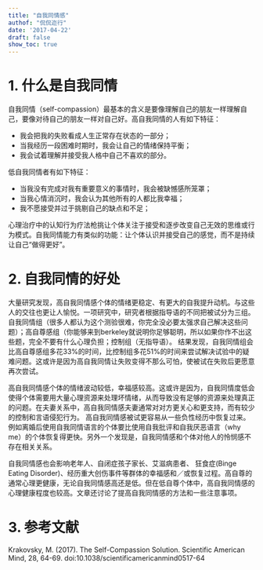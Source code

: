 ```yaml
---
title: "自我同情感"
authof: "侃侃迩行"
date: '2017-04-22'
draft: false
show_toc: true
---
```


# 1. 什么是自我同情

自我同情（self-compassion）最基本的含义是要像理解自己的朋友一样理解自己，要像对待自己的朋友一样对自己好。高自我同情的人有如下特征：

- 我会把我的失败看成人生正常存在状态的一部分；
- 当我经历一段困难时期时，我会让自己的情绪保持平衡；
- 我会试着理解并接受我人格中自己不喜欢的部分。

低自我同情者有如下特征：

- 当我没有完成对我有重要意义的事情时，我会被缺憾感所笼罩；
- 当我心情消沉时，我会认为其他所有的人都比我幸福；
- 我不愿接受并过于挑剔自己的缺点和不足；

心理治疗中的认知行为疗法枪挑让个体关注于接受和逐步改变自己无效的思维或行为模式。自我同情能力有类似的功能：让个体认识并接受自己的感觉，而不是持续让自己“做得更好”。

# 2. 自我同情的好处

大量研究发现，高自我同情感个体的情绪更稳定、有更大的自我提升动机。与这些人的交往也更让人愉悦。一项研究中，研究者根据指导语的不同把被试分为三组。自我同情组（很多人都认为这个测验很难，你完全没必要太强求自己解决这些问题）；高自尊感组（你能够来到berkeley就说明你足够聪明，所以如果你作不出这些题，完全不要有什么心理负担；控制组（无指导语）。 结果发现，自我同情组会比高自尊感组多花33%的时间，比控制组多花51%的时间来尝试解决试验中的疑难问题。这或许是因为高自我同情让失败变得不那么可怕，使被试在失败后更愿意再次尝试。

高自我同情感个体的情绪波动较低，幸福感较高。这或许是因为，自我同情度低会使得个体需要用大量心理资源来处理坏情绪，从而导致没有足够的资源来处理真正的问题。在夫妻关系中，高自我同情感夫妻通常对对方更关心和更支持，而有较少的控制和言语侵犯行为。 高自我同情感被试更容易从一些负性经历中恢复过来。 例如离婚后使用自我同情语言的个体要比使用自我批评和自我厌恶语言（why me）的个体恢复得更快。另外一个发现是，自我同情感和个体对他人的怜悯感不存在相关关系。

自我同情感也会影响老年人、自闭症孩子家长、艾滋病患者、 狂食症(Binge Eating Disorder)、经历重大创伤事件等群体的幸福感和／或恢复过程。高自尊的通常心理更健康，无论自我同情感高还是低。但在低自尊个体中，高自我同情感的心理健康程度也较高。文章还讨论了提高自我同情感的方法和一些注意事项。

# 3. 参考文献

Krakovsky, M. (2017). The Self-Compassion Solution. Scientific American Mind, 28, 64-69. doi:10.1038/scientificamericanmind0517-64
